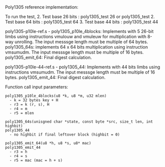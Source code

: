 Poly1305 reference implementation:

To run the test,
	2. Test base 26 bits : poly1305_test 26 or poly1305_test
	2. Test base 64 bits : poly1305_test 64
	3. Test base 44 bits : poly1305_test 44

  poly1305-p10le-ref.s -
    poly1305_p10le_4blocks: Implements with 5 26-bit limbs using instructions
                            vmulouw and vmuleuw for multiplication with 8-way unrolling.
			    The input messsge length must be multiple of 64 bytes.
    poly1305_64s: implements 64 x 64 bits multiplication using instruction vmsumudm.
			     The input messsge length must be multiple of 16 bytes.
    poly1305_emit_64: Final digest calculation.

  poly1305-p10le-44-ref.s -
    poly1305_44: Implements with 44 bits limbs using instructions vmsumudm.
		 The input messsge length must be multiple of 16 bytes.
    poly1305_emit_44: Final digest calculation.

Function call input parameters:

	poly1305_p10le_4blocks(u8 *k, u8 *m, u32 mlen)
	  - k = 32 bytes key + H
	  - r3 = k (r, s), H
	  - r4 = m
	  - r5 = mlen

	poly1305_64s(unisgned char *state, const byte *src, size_t len, int highbit)
	poly1305_44
	  - no highbit if final leftover block (highbit = 0)

	poly1305_emit_64(u8 *h, u8 *s, u8* mac)
	poly1305_emit_44
	  - r3 = h
	  - r4 = s
	  - r5 = mac (mac = h + s)


